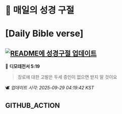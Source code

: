# 🙏 매일의 성경 구절
# [Daily Bible verse]
## [![README에 성경구절 업데이트](https://github.com/DONGSUKA/first_test/actions/workflows/update-readme-bible.yml/badge.svg)](https://github.com/DONGSUKA/first_test/actions/workflows/update-readme-bible.yml)
<!-- START_BIBLE_VERSE -->
📖 **디모데전서 5:19**
> 장로에 대한 고발은 두세 증인이 없으면 받지 말 것이요

🕊️ _업데이트 시각: 2025-09-29 04:19:42 KST_
  <!-- END_BIBLE_VERSE -->
## GITHUB_ACTION
